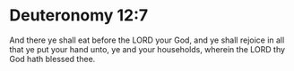 # Deuteronomy 12:7

And there ye shall eat before the LORD your God, and ye shall rejoice in all that ye put your hand unto, ye and your households, wherein the LORD thy God hath blessed thee.